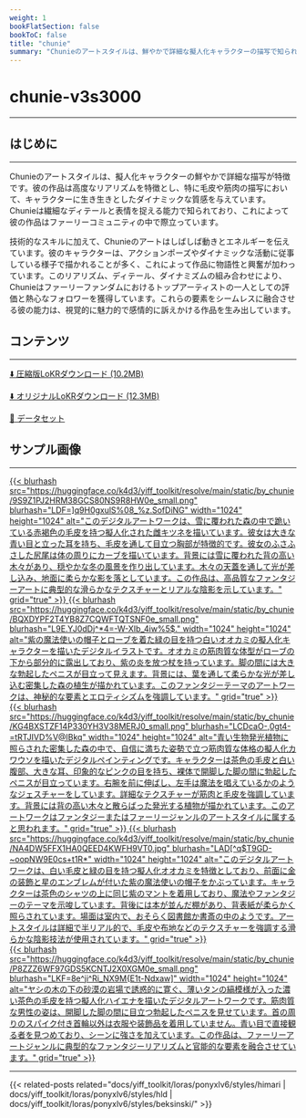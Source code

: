 ```yaml
---
weight: 1
bookFlatSection: false
bookToC: false
title: "chunie"
summary: "Chunieのアートスタイルは、鮮やかで詳細な擬人化キャラクターの描写で知られており、繊細なディテールと表情を捉え、動きとエネルギーを表現することで、ファーリーコミュニティで熱心なフォロワーを獲得しています。"
---
```


<!--markdownlint-disable MD025 MD033 -->

# chunie-v3s3000

---

## はじめに

---

Chunieのアートスタイルは、擬人化キャラクターの鮮やかで詳細な描写が特徴です。彼の作品は高度なリアリズムを特徴とし、特に毛皮や筋肉の描写において、キャラクターに生き生きとしたダイナミックな質感を与えています。Chunieは繊細なディテールと表情を捉える能力で知られており、これによって彼の作品はファーリーコミュニティの中で際立っています。

技術的なスキルに加えて、Chunieのアートはしばしば動きとエネルギーを伝えています。彼のキャラクターは、アクションポーズやダイナミックな活動に従事している様子で描かれることが多く、これによって作品に物語性と興奮が加わっています。このリアリズム、ディテール、ダイナミズムの組み合わせにより、Chunieはファーリーファンダムにおけるトップアーティストの一人としての評価と熱心なフォロワーを獲得しています。これらの要素をシームレスに融合させる彼の能力は、視覚的に魅力的で感情的に訴えかける作品を生み出しています。

## コンテンツ

---

[⬇️ 圧縮版LoKRダウンロード (10.2MB)](https://huggingface.co/k4d3/yiff_toolkit6/resolve/main/by_chunie-v3s3000c.safetensors)

[⬇️ オリジナルLoKRダウンロード (12.3MB)](https://huggingface.co/k4d3/yiff_toolkit6/resolve/main/by_chunie-v3s3000.safetensors)

[📐 データセット](https://huggingface.co/datasets/k4d3/chunie)

## サンプル画像

---

<div class="image-grid">
  <div class="image-grid-container">
    <a href="https://huggingface.co/k4d3/yiff_toolkit/resolve/main/static/by_chunie/9S9Z1PJ2HRM38GCS80NS9R8HW0e.png">
      {{< blurhash
        src="https://huggingface.co/k4d3/yiff_toolkit/resolve/main/static/by_chunie/9S9Z1PJ2HRM38GCS80NS9R8HW0e_small.png"
        blurhash="LDF=]q9H0gxulS%08_%z.SofDiNG"
        width="1024"
        height="1024"
        alt="このデジタルアートワークは、雪に覆われた森の中で跪いている赤褐色の毛皮を持つ擬人化された雌キツネを描いています。彼女は大きな青い目と立った耳を持ち、毛皮を通して目立つ胸部が特徴的です。彼女のふさふさした尻尾は体の周りにカーブを描いています。背景には雪に覆われた背の高い木々があり、穏やかな冬の風景を作り出しています。木々の天蓋を通して光が差し込み、地面に柔らかな影を落としています。この作品は、高品質なファンタジーアートに典型的な滑らかなテクスチャーとリアルな陰影を示しています。"
        grid="true"
      >}}
    </a>
    <a href="https://huggingface.co/k4d3/yiff_toolkit/resolve/main/static/by_chunie/BQXDYPF2T4YB8Z7CQWFTQTSNF0e.png">
      {{< blurhash
        src="https://huggingface.co/k4d3/yiff_toolkit/resolve/main/static/by_chunie/BQXDYPF2T4YB8Z7CQWFTQTSNF0e_small.png"
        blurhash="L9E.YJ0dDj^*4=-W-XIb_4iw%5$."
        width="1024"
        height="1024"
        alt="紫の魔法使いの帽子とローブを着た緑の目を持つ白いオオカミの擬人化キャラクターを描いたデジタルイラストです。オオカミの筋肉質な体型がローブの下から部分的に露出しており、紫の炎を放つ杖を持っています。脚の間には大きな勃起したペニスが目立って見えます。背景には、葉を通して柔らかな光が差し込む密集した森の植生が描かれています。このファンタジーテーマのアートワークは、神秘的な要素とエロティシズムを強調しています。"
        grid="true"
      >}}
    </a>
  </div>
</div>
<div class="image-grid">
  <div class="image-grid-container">
    <a href="https://huggingface.co/k4d3/yiff_toolkit/resolve/main/static/by_chunie/KG4BXSTZF14P330YH3V38MERJ0.jpg">
      {{< blurhash
        src="https://huggingface.co/k4d3/yiff_toolkit/resolve/main/static/by_chunie/KG4BXSTZF14P330YH3V38MERJ0_small.png"
        blurhash="LCDcaO-,0gt4-=tRTJIVD%V@IBkq"
        width="1024"
        height="1024"
        alt="青い生物発光植物に照らされた密集した森の中で、自信に満ちた姿勢で立つ筋肉質な体格の擬人化カワウソを描いたデジタルペインティングです。キャラクターは茶色の毛皮と白い腹部、大きな耳、印象的なピンクの目を持ち、裸体で開脚した脚の間に勃起したペニスが目立っています。右腕を前に伸ばし、左手は魔法を唱えているかのようなジェスチャーをしています。詳細なテクスチャーが筋肉と毛皮を強調しています。背景には背の高い木々と散らばった発光する植物が描かれています。このアートワークはファンタジーまたはファーリージャンルのアートスタイルに属すると思われます。"
        grid="true"
      >}}
    </a>
    <a href="https://huggingface.co/k4d3/yiff_toolkit/resolve/main/static/by_chunie/up_00018_.png">
      {{< blurhash
        src="https://huggingface.co/k4d3/yiff_toolkit/resolve/main/static/by_chunie/NA4DW5FFX1HA0QEED4KWFH9VT0.jpg"
        blurhash="LAD[^q$T9GD-~oopNW9E0cs+t1R*"
        width="1024"
        height="1024"
        alt="このデジタルアートワークは、白い毛皮と緑の目を持つ擬人化オオカミを特徴としており、前面に金の装飾と星のエンブレムが付いた紫の魔法使いの帽子をかぶっています。キャラクターは茶色のシャツの上に同じ紫のマントを着用しており、魔法やファンタジーのテーマを示唆しています。背後には本が並んだ棚があり、背表紙が柔らかく照らされています。場面は室内で、おそらく図書館か書斎の中のようです。アートスタイルは詳細で半リアル的で、毛皮や布地などのテクスチャーを強調する滑らかな陰影技法が使用されています。"
        grid="true"
      >}}
    </a>
  </div>
</div>
<div class="image-grid">
  <div class="image-grid-container">
    <a href="https://huggingface.co/k4d3/yiff_toolkit/resolve/main/static/by_chunie/P8ZZZ6WF97GDS5KCNTJ2X0XGM0e.png">
      {{< blurhash
        src="https://huggingface.co/k4d3/yiff_toolkit/resolve/main/static/by_chunie/P8ZZZ6WF97GDS5KCNTJ2X0XGM0e_small.png"
        blurhash="LKF=8e^ji^Ri_NX9M{E1t-Ndxaw]"
        width="1024"
        height="1024"
        alt="ヤシの木の下の砂漠の岩場で誘惑的に寛ぐ、薄いタンの縞模様が入った濃い茶色の毛皮を持つ擬人化ハイエナを描いたデジタルアートワークです。筋肉質な男性の姿は、開脚した脚の間に目立つ勃起したペニスを見せています。首の周りのスパイク付き首輪以外は衣服や装飾品を着用していません。青い目で直接観る者を見つめており、シーンに強さを加えています。この作品は、ファーリーアートジャンルに典型的なファンタジーリアリズムと官能的な要素を融合させています。"
        grid="true"
      >}}
    </a>
  </div>
</div>

---

{{< related-posts related="docs/yiff_toolkit/loras/ponyxlv6/styles/himari | docs/yiff_toolkit/loras/ponyxlv6/styles/hld | docs/yiff_toolkit/loras/ponyxlv6/styles/beksinski/" >}}

